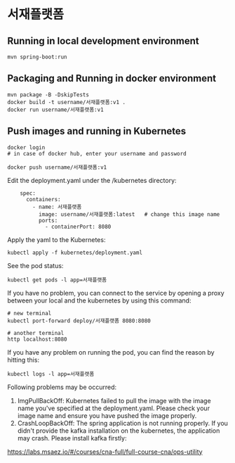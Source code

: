# 서재플랫폼

## Running in local development environment

```
mvn spring-boot:run
```

## Packaging and Running in docker environment

```
mvn package -B -DskipTests
docker build -t username/서재플랫폼:v1 .
docker run username/서재플랫폼:v1
```

## Push images and running in Kubernetes

```
docker login 
# in case of docker hub, enter your username and password

docker push username/서재플랫폼:v1
```

Edit the deployment.yaml under the /kubernetes directory:
```
    spec:
      containers:
        - name: 서재플랫폼
          image: username/서재플랫폼:latest   # change this image name
          ports:
            - containerPort: 8080

```

Apply the yaml to the Kubernetes:
```
kubectl apply -f kubernetes/deployment.yaml
```

See the pod status:
```
kubectl get pods -l app=서재플랫폼
```

If you have no problem, you can connect to the service by opening a proxy between your local and the kubernetes by using this command:
```
# new terminal
kubectl port-forward deploy/서재플랫폼 8080:8080

# another terminal
http localhost:8080
```

If you have any problem on running the pod, you can find the reason by hitting this:
```
kubectl logs -l app=서재플랫폼
```

Following problems may be occurred:

1. ImgPullBackOff:  Kubernetes failed to pull the image with the image name you've specified at the deployment.yaml. Please check your image name and ensure you have pushed the image properly.
1. CrashLoopBackOff: The spring application is not running properly. If you didn't provide the kafka installation on the kubernetes, the application may crash. Please install kafka firstly:

https://labs.msaez.io/#/courses/cna-full/full-course-cna/ops-utility

